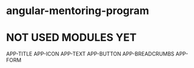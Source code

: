 # angular-mentoring-program

# NOT USED MODULES YET

APP-TITLE
APP-ICON
APP-TEXT
APP-BUTTON
APP-BREADCRUMBS
APP-FORM


